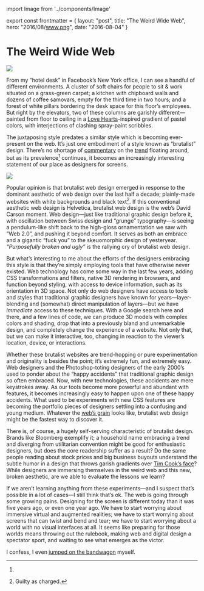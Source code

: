 import Image from '../components/Image'

export const frontmatter = {
layout: "post",
title: "The Weird Wide Web",
hero: "2016/08/www.png",
date: "2016-08-04"
}

# The Weird Wide Web

<Image src="2016/08/www.png" className="" />

From my “hotel desk” in Facebook’s New York office, I can see a handful of
different environments. A cluster of soft chairs for people to sit & work
situated on a grass-green carpet; a kitchen with chipboard walls and dozens of
coffee samovars, empty for the third time in two hours; and a forest of white
pillars bordering the desk space for this floor’s employees. But right by the
elevators, two of these columns are garishly different—painted from floor to
ceiling in a [Love Hearts](http://www.lovehearts.com/)-inspired gradient of
pastel colors, with interjections of clashing spray-paint scribbles.

The juxtaposing style predates a similar style which is becoming ever-present on
the web. It’s just one embodiment of a style known as “brutalist” design.
There’s no shortage of
[commentary](https://www.washingtonpost.com/news/the-intersect/wp/2016/05/09/the-hottest-trend-in-web-design-is-intentionally-ugly-unusable-sites/)
on the [trend](http://brutalistwebsites.com/) floating around, but as its
prevalence[^1] continues, it becomes an increasingly interesting statement of
our place as designers for screens.

<Image src="2016/08/fbny.jpg" caption="Pillars in the Facebook New York office
echo a recent trend in web design" className="" />

Popular opinion is that brutalist web design emerged in response to the dominant
aesthetic of web design over the last half a decade; plainly-made websites with
white backgrounds and black text[^2]. If this conventional aesthetic web design
is Helvetica, brutalist web design is the web’s David Carson moment. Web
design—just like traditional graphic design before it, with oscillation between
Swiss design and “grunge” typography—is seeing a pendulum-like shift back to the
high-gloss ornamentation we saw with “Web 2.0”, and pushing it beyond comfort.
It serves as both an embrace and a gigantic “fuck you” to the skeuomorphic
design of yesteryear. _“Purposefully broken and ugly”_ is the rallying cry of
brutalist web design.

But what’s interesting to me about the efforts of the designers embracing this
style is that they’re simply employing tools that have otherwise never existed.
Web technology has come some way in the last few years, adding CSS
transformations and filters, native 3D rendering in browsers, and function
beyond styling, with access to device information, such as its orientation in 3D
space. Not only do web designers have access to tools and styles that
traditional graphic designers have known for years—layer-blending and (somewhat)
direct manipulation of layers—but we have _immediate_ access to these
techniques. With a Google search here and there, and a few lines of code, we can
produce 3D models with complex colors and shading, drop that into a previously
bland and unremarkable design, and completely change the experience of a
website. Not only that, but we can make it interactive, too, changing in
reaction to the viewer’s location, device, or interactions.

Whether these brutalist websites are trend-hopping or pure experimentation and
originality is besides the point; it’s extremely fun, and extremely easy. Web
designers and the Photoshop-toting designers of the early 2000’s used to ponder
about the “happy accidents” that traditional graphic design so often embraced.
Now, with new technologies, these accidents are mere keystrokes away. As our
tools become more powerful and abundant with features, it becomes increasingly
easy to happen upon one of these happy accidents. What used to be experiments
with new CSS features are becoming the portfolio pieces of designers settling
into a confusing and young medium. Whatever the [web’s
grain](http://www.frankchimero.com/writing/the-webs-grain/) looks like,
brutalist web design might be the fastest way to discover it.

There is, of course, a hugely self-serving characteristic of brutalist design.
Brands like Bloomberg exemplify it; a household name embracing a trend and
diverging from utilitarian convention might be good for enthusiastic designers,
but does the core readership suffer as a result? Do the same people reading
about stock prices and big business buyouts understand the subtle humor in a
design that throws garish gradients over [Tim Cook’s
face](http://www.fastcodesign.com/3036003/why-businessweeks-ugly-tim-cook-cover-is-subversive-genius)?
While designers are immersing themselves in the weird web and this new, broken
aesthetic, are we able to evaluate the lessons we learn?

If we aren’t learning anything from these experiments—and I suspect that’s
possible in a lot of cases—I still think that’s ok. The web is going through
some growing pains. Designing for the screen is different today than it was five
years ago, or even one year ago. We have to start worrying about immersive
virtual and augmented realities; we have to start worrying about screens that
can twist and bend and tear; we have to start worrying about a world with no
visual interfaces at all. It seems like preparing for those worlds means
throwing out the rulebook, making web and digital design a spectator sport, and
waiting to see what emerges as the victor.

[^1]:

  I confess, I even [jumped on the bandwagon](https://dribbble.com/shots/2725905-) myself.

[^2]: Guilty as charged.
